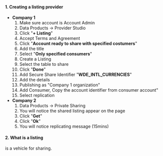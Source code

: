 #### 1. Creating a listing provider
- **Company 1**
	1. Make sure account is Account Admin
	2. Data Products -> Provider Studio
	3. Click "**+ Listing**"
	4. Accept Terms and Agreement
	5. Click "**Account ready to share with specified costumers**"
	6. Add the title
	7. Select "**Only specified consumers**"
	8. Create a Listing
	9. Select the table to share
	10. Click "**Done**"
	11. Add Secure Share Identifier "**WDE_INTL_CURRENCIES**"
	12. Add the details
	13. Publishing as "Company 1 organization"
	14. Add Consumer, Copy the account identifier from consumer account"
	15. Select replication
- **Company 2**
	1. Data Products -> Private Sharing
	2. You will notice the shared listing appear on the page
	3. Click "**Get**"
	4. Click "**Ok**"
	5. You will notice replicating message (15mins)

#### 2. What is a listing
is a vehicle for sharing. 